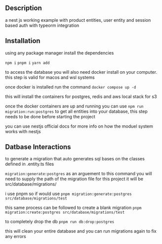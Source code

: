 

## Description

a nest js working example with product entities, user entity and session based auth with typeorm integration

## Installation

using any package manager install the dependencies 

`npm i`
`pnpm i`
`yarn add`

to access the database you will also need docker install on your computer. this step is valid for macos and wsl systems

once docker is installed run the command 
  `docker compose up -d`

this will install the containers for postgres, redis and aws local stack for s3

once the docker containers are up and running you can use 
`npm run migration:run:postgres`
to get all entities into your database, this step needs to be done before starting the project

you can use nestjs official docs for more info on how the moduel system works with nestjs

## Datbase Interactions
to generate a migration that auto generates sql bases on the classes defined in .entity.ts files

`migration:generate:postgres` as an arguement to this command you will need to supply the path of the migration file
for this project it will be src/database/migrations/<name of file>

i use pnpm so if would use 
`pnpm migration:generate:postgres src/database/migrations/test` 
 
 this same process can be followed to create a blank migration
`pnpm migration:create:postgres src/database/migrations/test`

to completely drop the db
`pnpm run db:drop:postgres`

this will clean your entire database and you can run migrations again to fix any errors
 
 
